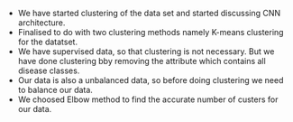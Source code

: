 * We have started clustering of the data set and started discussing CNN architecture. </br>
* Finalised to do  with two clustering methods namely K-means clustering for the datatset. </br>
* We have supervised data, so that clustering is not necessary. But we have done clustering bby removing the attribute which contains all 
  disease classes.
* Our data is also a unbalanced data, so before doing clustering we need to balance our data.
* We choosed Elbow method to find the accurate number of custers for our data.
